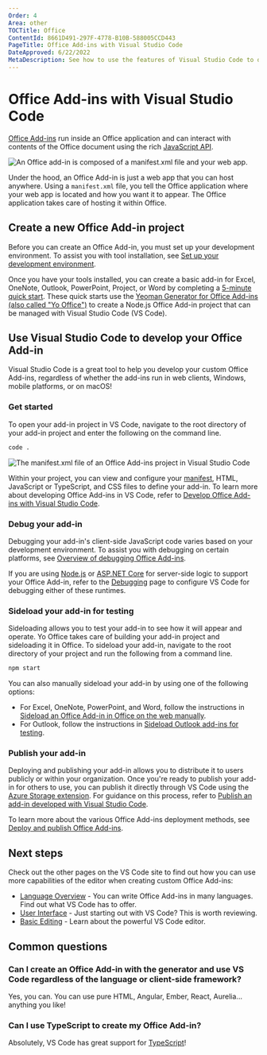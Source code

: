 ```yaml
---
Order: 4
Area: other
TOCTitle: Office
ContentId: 8661D491-297F-4778-B10B-588005CCD443
PageTitle: Office Add-ins with Visual Studio Code
DateApproved: 6/22/2022
MetaDescription: See how to use the features of Visual Studio Code to develop Office Add-ins.
---
```

# Office Add-ins with Visual Studio Code

[Office Add-ins](https://learn.microsoft.com/office/dev/add-ins/overview/office-add-ins) run inside an Office application and can interact with contents of the Office document using the rich [JavaScript API](https://learn.microsoft.com/office/dev/add-ins/develop/understanding-the-javascript-api-for-office).

![An Office add-in is composed of a manifest.xml file and your web app.](images/office/officeaddinoverview.png)

Under the hood, an Office Add-in is just a web app that you can host anywhere. Using a `manifest.xml` file, you tell the Office application where your web app is located and how you want it to appear. The Office application takes care of hosting it within Office.

## Create a new Office Add-in project

Before you can create an Office Add-in, you must set up your development environment. To assist you with tool installation, see [Set up your development environment](https://learn.microsoft.com/office/dev/add-ins/overview/set-up-your-dev-environment).

Once you have your tools installed, you can create a basic add-in for Excel, OneNote, Outlook, PowerPoint, Project, or Word by completing a [5-minute quick start](https://learn.microsoft.com/office/dev/add-ins/). These quick starts use the [Yeoman Generator for Office Add-ins (also called "Yo Office")](https://learn.microsoft.com/office/dev/add-ins/develop/yeoman-generator-overview) to create a Node.js Office Add-in project that can be managed with Visual Studio Code (VS Code).

## Use Visual Studio Code to develop your Office Add-in

Visual Studio Code is a great tool to help you develop your custom Office Add-ins, regardless of whether the add-ins run in web clients, Windows, mobile platforms, or on macOS!

### Get started

To open your add-in project in VS Code, navigate to the root directory of your add-in project and enter the following on the command line.

```bash
code .
```

![The manifest.xml file of an Office Add-ins project in Visual Studio Code](images/office/office-add-in-manifest.png)

Within your project, you can view and configure your [manifest](https://learn.microsoft.com/office/dev/add-ins/develop/add-in-manifests), HTML, JavaScript or TypeScript, and CSS files to define your add-in. To learn more about developing Office Add-ins in VS Code, refer to [Develop Office Add-ins with Visual Studio Code](https://learn.microsoft.com/office/dev/add-ins/develop/develop-add-ins-vscode).

### Debug your add-in

Debugging your add-in's client-side JavaScript code varies based on your development environment. To assist you with debugging on certain platforms, see [Overview of debugging Office Add-ins](https://learn.microsoft.com/office/dev/add-ins/testing/debug-add-ins-overview).

If you are using [Node.js](https://nodejs.org/) or [ASP.NET Core](https://asp.net) for server-side logic to support your Office Add-in, refer to the [Debugging](/docs/editor/debugging.md) page to configure VS Code for debugging either of these runtimes.

### Sideload your add-in for testing

Sideloading allows you to test your add-in to see how it will appear and operate. Yo Office takes care of building your add-in project and sideloading it in Office. To sideload your add-in, navigate to the root directory of your project and run the following from a command line.

```bash
npm start
```

You can also manually sideload your add-in by using one of the following options:

- For Excel, OneNote, PowerPoint, and Word, follow the instructions in [Sideload an Office Add-in in Office on the web manually](https://learn.microsoft.com/office/dev/add-ins/testing/sideload-office-add-ins-for-testing#sideload-an-office-add-in-in-office-on-the-web-manually).
- For Outlook, follow the instructions in [Sideload Outlook add-ins for testing](https://learn.microsoft.com/office/dev/add-ins/outlook/sideload-outlook-add-ins-for-testing?tabs=windows#sideload-manually).

### Publish your add-in

Deploying and publishing your add-in allows you to distribute it to users publicly or within your organization. Once you're ready to publish your add-in for others to use, you can publish it directly through VS Code using the [Azure Storage extension](https://marketplace.visualstudio.com/items?itemName=ms-azuretools.vscode-azurestorage). For guidance on this process, refer to [Publish an add-in developed with Visual Studio Code](https://learn.microsoft.com/office/dev/add-ins/publish/publish-add-in-vs-code).

To learn more about the various Office Add-ins deployment methods, see [Deploy and publish Office Add-ins](https://learn.microsoft.com/office/dev/add-ins/publish/publish).

## Next steps

Check out the other pages on the VS Code site to find out how you can use more capabilities of the editor when creating custom Office Add-ins:

- [Language Overview](/docs/languages/overview.md) - You can write Office Add-ins in many languages. Find out what VS Code has to offer.
- [User Interface](/docs/getstarted/userinterface.md) - Just starting out with VS Code? This is worth reviewing.
- [Basic Editing](/docs/editor/codebasics.md) - Learn about the powerful VS Code editor.

## Common questions

### Can I create an Office Add-in with the generator and use VS Code regardless of the language or client-side framework?

Yes, you can. You can use pure HTML, Angular, Ember, React, Aurelia... anything you like!

### Can I use TypeScript to create my Office Add-in?

Absolutely, VS Code has great support for [TypeScript](/docs/languages/typescript.md)!
